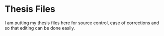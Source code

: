# Thesis Files
I am putting my thesis files here for source control, ease of corrections and so that editing can be done easily.
